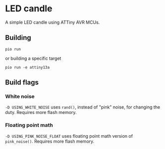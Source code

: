 # LED candle

A simple LED candle using ATTiny AVR MCUs.

## Building

```console
pio run
```

or building a specific target

```console
pio run -e attiny13a
```

## Build flags

### White noise

`-D USING_WHITE_NOISE` uses `rand()`, instead of "pink" noise, for changing
the duty. Requires more flash memory.

### Floating point math

`-D USING_PINK_NOISE_FLOAT` uses floating point math version of `pink_noise()`.
Requires more flash memory.

